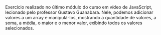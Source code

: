Exercício realizado no último módulo do curso em vídeo de JavaScript, lecionado pelo professor Gustavo Guanabara. Nele, podemos adicionar valores a um array e manipulá-los, mostrando a quantidade de valores, a soma, a média, o maior e o menor valor, exibindo todos os valores selecionados.
